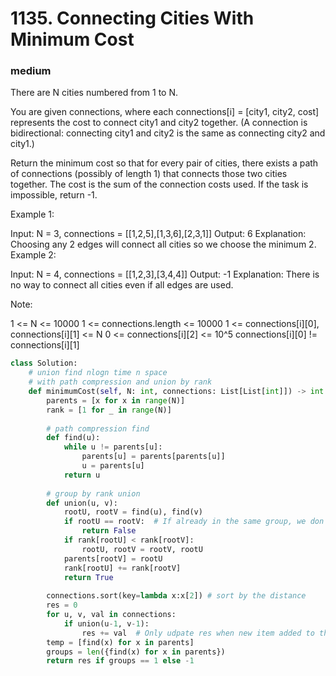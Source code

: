 # 1135. Connecting Cities With Minimum Cost
### medium
There are N cities numbered from 1 to N.

You are given connections, where each connections[i] = [city1, city2, cost] represents the cost to connect city1 and city2 together.  (A connection is bidirectional: connecting city1 and city2 is the same as connecting city2 and city1.)

Return the minimum cost so that for every pair of cities, there exists a path of connections (possibly of length 1) that connects those two cities together.  The cost is the sum of the connection costs used. If the task is impossible, return -1.

 

Example 1:



Input: N = 3, connections = [[1,2,5],[1,3,6],[2,3,1]]
Output: 6
Explanation: 
Choosing any 2 edges will connect all cities so we choose the minimum 2.
Example 2:



Input: N = 4, connections = [[1,2,3],[3,4,4]]
Output: -1
Explanation: 
There is no way to connect all cities even if all edges are used.
 

Note:

1 <= N <= 10000
1 <= connections.length <= 10000
1 <= connections[i][0], connections[i][1] <= N
0 <= connections[i][2] <= 10^5
connections[i][0] != connections[i][1]

```python
class Solution:
    # union find nlogn time n space
    # with path compression and union by rank
    def minimumCost(self, N: int, connections: List[List[int]]) -> int:
        parents = [x for x in range(N)]
        rank = [1 for _ in range(N)]
        
        # path compression find
        def find(u):
            while u != parents[u]:
                parents[u] = parents[parents[u]]
                u = parents[u]
            return u
        
        # group by rank union
        def union(u, v):
            rootU, rootV = find(u), find(v)
            if rootU == rootV:  # If already in the same group, we don't count it
                return False
            if rank[rootU] < rank[rootV]:
                rootU, rootV = rootV, rootU
            parents[rootV] = rootU
            rank[rootU] += rank[rootV]
            return True
        
        connections.sort(key=lambda x:x[2]) # sort by the distance
        res = 0
        for u, v, val in connections:
            if union(u-1, v-1):
                res += val  # Only udpate res when new item added to the group
        temp = [find(x) for x in parents]
        groups = len({find(x) for x in parents})
        return res if groups == 1 else -1
        
```
